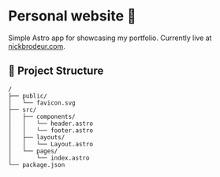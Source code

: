 # Personal website 🧠

Simple Astro app for showcasing my portfolio. Currently live at [nickbrodeur.com](https://nickbrodeur.com).

## 🚀 Project Structure

```text
/
├── public/
│   └── favicon.svg
├── src/
│   ├── components/
│   │   └── header.astro
│   │   └── footer.astro
│   ├── layouts/
│   │   └── Layout.astro
│   └── pages/
│       └── index.astro
└── package.json
```
